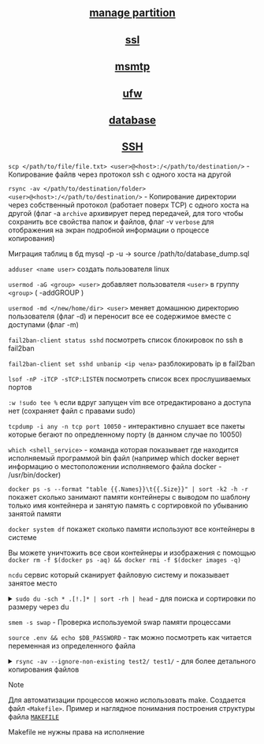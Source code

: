 <div align="center">

## [manage partition](https://github.com/Limewax163/help_unix/tree/main/manage_partition/README.md)

## [ssl](https://github.com/Limewax163/help_unix/tree/main/SSL/README.md)

## [msmtp](https://github.com/Limewax163/help_unix/tree/main/msmtp/README.md)

## [ufw](https://github.com/Limewax163/help_unix/tree/main/ufw/README.md)

## [database](https://github.com/Limewax163/help_unix/blob/main/database/README..md)

## [SSH](https://github.com/Limewax163/help_unix/blob/main/SSH/README.md) ##
</div>

`scp </path/to/file/file.txt> <user>@<host>:/</path/to/destination/>` - Копирование файлв через протокол ssh с одного хоста на другой

`rsync -av </path/to/destination/folder> <user>@<host>:/</path/to/destination/>` - Копирование директории через собственный протокол (работает поверх TCP) с одного хоста на другой (флаг -a `archive` архивирует перед передачей, для того чтобы сохранить все свойства папок и файлов, флаг -v `verbose` для отображения на экран подробной информации о процессе копирования)

Миграция таблиц в бд
mysql -p -u <user> <database> -> source /path/to/database_dump.sql

`adduser <name user>` создать пользователя linux

`usermod -aG <group> <user>` добавляет пользователя `<user>` в группу `<group>` ( -addGROUP )

`usermod -md </new/home/dir> <user>` меняет домашнюю директорию пользователя (флаг -d) и переносит все ее содержимое вместе с доступами (флаг -m)

`fail2ban-client status sshd` посмотреть список блокировок по ssh в fail2ban

`fail2ban-client set sshd unbanip <ip чела>` разблокировать ip в fail2ban

`lsof -nP -iTCP -sTCP:LISTEN` посмотреть список всех прослушиваемых портов

`:w !sudo tee %` если вдруг запущен vim все отредактировано а доступа нет (сохраняет файл с правами sudo)

`tcpdump -i any -n tcp port 10050` - интерактивно слушает все пакеты которые бегают по опредленному порту (в данном случае по 10050)

`which <shell_service>` - команда которая показывает где находится исполняемый программой bin файл (например which docker вернет информацию о местоположении исполняемого файла docker - /usr/bin/docker)



`docker ps -s --format "table {{.Names}}\t{{.Size}}" | sort -k2 -h -r` покажет сколько занимают памяти контейнеры с выводом по шаблону только имя контейнера и занятую память с сортировкой по убыванию занятой памяти

`docker system df` покажет сколько памяти используют все контейнеры в системе

Вы можете уничтожить все свои контейнеры и изображения с помощью `docker rm -f $(docker ps -aq) && docker rmi -f $(docker images -q)`

`ncdu` сервис который сканирует файловую систему и показывает занятое место


<details>
  <summary><code>sudo du -sch * .[!.]* | sort -rh | head</code> - для поиска и сортировки по размеру через du</summary>

1. du - это команда для вывода информации о размере файлов и директорий.

2. -sch * .[!.]* - это опции du, которые указывают команде следующее:

- s (или --summarize) - позволяет показать только общий размер для каждого аргумента (файл или директория).

- c (или --total) - добавляет итоговую строку в конце вывода с общим размером всех файлов и директорий.

- h (или --human-readable) - выводит размер в удобном для чтения формате (например, KB, MB, GB).

После опций du указаны аргументы:

- * - обрабатывает все файлы и директории в текущей директории.

- .[!.]* - обрабатывает скрытые файлы и директории (начинающиеся с точки), кроме . и ...

3. | - это символ "pipe", который перенаправляет вывод одной команды на ввод другой.

4. sort -rh - это команда для сортировки входных данных:

- sort - сортирует входные данные.

- -r (или --reverse) - сортирует в обратном порядке.

- -h (или --human-numeric-sort) - сортирует числа в удобном для чтения формате (например, KB, MB, GB).

5. head - это команда для вывода первых строк входных данных (по умолчанию первые 10 строк).

</details>

`smem -s swap` - Проверка используемой swap памяти процессами

`source .env && echo $DB_PASSWORD` - так можно посмотреть как читается переменная из определенного файла

<details>
  <summary><code>rsync -av --ignore-non-existing test2/ test1/</code> - для более детального копирования файлов</summary>
__

> rsync в данной команде из директории test2 рекурсивно копирует все файлы и вставляет в директорию test1, причем всю остальную структуру директорий и каталогов он оставляет не тронутой. Условный файл находившийся в test2/path/to/FILE будет скопирован в директорию
> test1/path/to/FILE, а остальные файлы в этой директори останутся не тронутыми

- по флагам:

  - `-a` - это флаг для архивного режима, который включает рекурсивное копирование файлов и директорий, сохранение метаданных (включая права доступа, временные метки и т.д.), и также сохраняет ссылки и устройства.
  - `-v` - это флаг, который включает подробный вывод (verbose mode), позволяя увидеть информацию о копируемых файлах и процессе.
  - `--ignore-non-existing` - опция, которая позволяет игнорировать отсутствующие файлы в папке назначения
  - `--ignore-existing` - опция, которая позволяет игнорировать существующие файлы в папке назначения
  - `--exclude=".env"` - опция, которая исключает копирование файлов (например с расширением  .env и т.д.)

</details>

> [!NOTE]
> Для автоматизации процессов можно использовать make. Создается файл `<Makefile>`.
> Пример и наглядное понимания построения структуры файла [`MAKEFILE`](https://github.com/Limewax163/k8s/blob/main/Makefile.md)
> 
> Makefile не нужны права на исполнение
